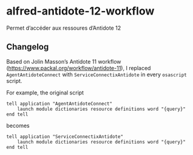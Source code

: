 # alfred-antidote-12-workflow

Permet d’accéder aux ressoures d’Antidote 12

## Changelog

Based on Jolin Masson’s Antidote 11 workflow (https://www.packal.org/workflow/antidote-11), I replaced `AgentAntidoteConnect` with `ServiceConnectixAntidote` in every `osascript` script.

For example, the original script

```
tell application "AgentAntidoteConnect"
	launch module dictionaries resource definitions word "{query}"
end tell
```

becomes

```
tell application "ServiceConnectixAntidote"
	launch module dictionaries resource definitions word "{query}"
end tell
```

